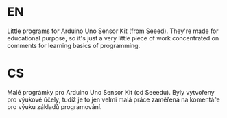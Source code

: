 # EN
Little programs for Arduino Uno Sensor Kit (from Seeed).
They're made for educational purpose, so it's just a very little piece of work concentrated on comments
for learning basics of programming.

# CS
Malé prográmky pro Arduino Uno Sensor Kit (od Seeedu).
Byly vytvořeny pro výukové účely, tudíž je to jen velmi malá práce zaměřená na komentáře
pro výuku základů programování.
